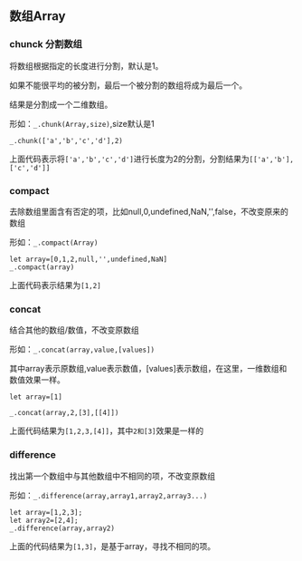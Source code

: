 ## 数组Array

### chunck 分割数组

将数组根据指定的长度进行分割，默认是1。

如果不能很平均的被分割，最后一个被分割的数组将成为最后一个。

结果是分割成一个二维数组。

形如：`_.chunk(Array,size)`,size默认是1

```
_.chunk(['a','b','c','d'],2)
```

上面代码表示将`['a','b','c','d']`进行长度为2的分割，分割结果为`[['a','b'],['c','d']]`

### compact

去除数组里面含有否定的项，比如null,0,undefined,NaN,'',false，不改变原来的数组

形如：`_.compact(Array)`

```
let array=[0,1,2,null,'',undefined,NaN]
_.compact(array)
```

上面代码表示结果为`[1,2]`

### concat 

结合其他的数组/数值，不改变原数组

形如：`_.concat(array,value,[values])`

其中array表示原数组,value表示数值，[values]表示数组，在这里，一维数组和数值效果一样。

```
let array=[1]

_.concat(array,2,[3],[[4]])
```
上面代码结果为`[1,2,3,[4]]`，其中`2和[3]`效果是一样的

### difference

找出第一个数组中与其他数组中不相同的项，不改变原数组

形如：`_.difference(array,array1,array2,array3...)`

```
let array=[1,2,3];
let array2=[2,4];
_.difference(array,array2)
```

上面的代码结果为`[1,3]`，是基于array，寻找不相同的项。

